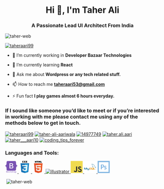<h1 align="center">Hi 👋, I'm Taher Ali</h1>
<h3 align="center">A Passionate Lead UI Architect From India</h3>

<p align="left"> <img src="https://komarev.com/ghpvc/?username=taher-web&label=Profile%20views&color=0e75b6&style=flat" alt="taher-web" /> </p>

<p align="left"> <a href="https://twitter.com/taheraari99" target="blank"><img src="https://img.shields.io/twitter/follow/taheraari99?logo=twitter&style=for-the-badge" alt="taheraari99" /></a> </p>

- 🔭 I’m currently working in **Developer Bazaar Technologies**

- 🌱 I’m currently learning **React**

- 💬 Ask me about **Wordpress or any tech related stuff.**

- 📫 How to reach me **taheraari53@gmail.com**

- ⚡ Fun fact **I play games almost 6 hours everyday.**

<h3 align="left">If I sound like someone you’d like to meet or if you’re interested in working with me please contact me using any of the methods below to get in touch.</h3>
<p align="left">
<a href="https://twitter.com/taheraari99" target="blank"><img align="center" src="https://cdn.jsdelivr.net/npm/simple-icons@v3/icons/twitter.svg" alt="taheraari99" height="30" width="40" /></a>
<a href="https://linkedin.com/in/taher-ali-aariwala" target="blank"><img align="center" src="https://cdn.jsdelivr.net/npm/simple-icons@3.0.1/icons/linkedin.svg" alt="taher-ali-aariwala" height="30" width="40" /></a>
<a href="https://stackoverflow.com/users/14977749" target="blank"><img align="center" src="https://cdn.jsdelivr.net/npm/simple-icons@3.0.1/icons/stackoverflow.svg" alt="14977749" height="30" width="40" /></a>
<a href="https://www.facebook.com/taher.ali.aariwala/" target="blank"><img align="center" src="https://cdn.jsdelivr.net/npm/simple-icons@3.0.1/icons/facebook.svg" alt="taher.ali.aari" height="30" width="40" /></a>
<a href="https://www.instagram.com/coding_tips_forever/" target="blank"><img align="center" src="https://cdn.jsdelivr.net/npm/simple-icons@3.0.1/icons/instagram.svg" alt="taher___aari10" height="30" width="40" /></a>
<a href="https://dribbble.com/coding_tips_forever" target="blank"><img align="center" src="https://cdn.jsdelivr.net/npm/simple-icons@3.1.0/icons/dribbble.svg" alt="coding_tips_forever" height="30" width="40" /></a>
</p>

<h3 align="left">Languages and Tools:</h3>
<p align="left"> <a href="https://getbootstrap.com" target="_blank"> <img src="https://raw.githubusercontent.com/devicons/devicon/master/icons/bootstrap/bootstrap-plain-wordmark.svg" alt="bootstrap" width="40" height="40"/> </a> <a href="https://www.w3schools.com/css/" target="_blank"> <img src="https://raw.githubusercontent.com/devicons/devicon/master/icons/css3/css3-original-wordmark.svg" alt="css3" width="40" height="40"/> </a> <a href="https://www.w3.org/html/" target="_blank"> <img src="https://raw.githubusercontent.com/devicons/devicon/master/icons/html5/html5-original-wordmark.svg" alt="html5" width="40" height="40"/> </a> <a href="https://www.adobe.com/in/products/illustrator.html" target="_blank"> <img src="https://www.vectorlogo.zone/logos/adobe_illustrator/adobe_illustrator-icon.svg" alt="illustrator" width="40" height="40"/> </a> <a href="https://developer.mozilla.org/en-US/docs/Web/JavaScript" target="_blank"> <img src="https://raw.githubusercontent.com/devicons/devicon/master/icons/javascript/javascript-original.svg" alt="javascript" width="40" height="40"/> </a> <a href="https://www.mysql.com/" target="_blank"> <img src="https://raw.githubusercontent.com/devicons/devicon/master/icons/mysql/mysql-original-wordmark.svg" alt="mysql" width="40" height="40"/> </a> <a href="https://www.photoshop.com/en" target="_blank"> <img src="https://raw.githubusercontent.com/devicons/devicon/master/icons/photoshop/photoshop-line.svg" alt="photoshop" width="40" height="40"/> </a> </p>

<p>&nbsp;<img align="center" src="https://github-readme-stats.vercel.app/api?username=taher-web&show_icons=true&locale=en" alt="taher-web" /></p>
